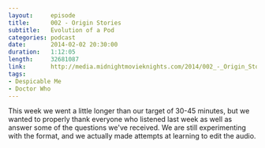 ```yaml
---
layout:     episode
title:      002 - Origin Stories
subtitle:   Evolution of a Pod
categories: podcast
date:       2014-02-02 20:30:00
duration:   1:12:05
length:     32681087
link:       http://media.midnightmovieknights.com/2014/002_-_Origin_Stories.m4a
tags:
- Despicable Me
- Doctor Who
---
```

This week we went a little longer than our target of 30-45 minutes, but we wanted to properly thank everyone who listened last week as well as answer some of the questions we've received. We are still experimenting with the format, and we actually made attempts at learning to edit the audio.